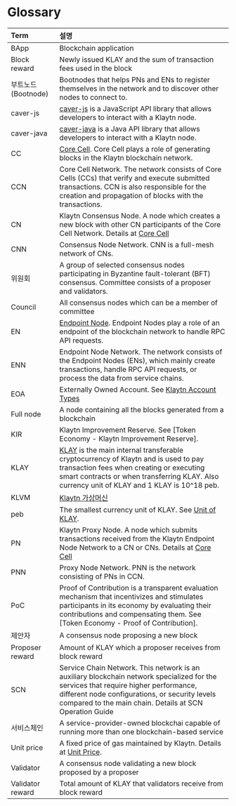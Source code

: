 # Glossary

| Term             | 설명                                                                                                                                                                                                                                                                           |
|:---------------- |:---------------------------------------------------------------------------------------------------------------------------------------------------------------------------------------------------------------------------------------------------------------------------- |
| BApp             | Blockchain application                                                                                                                                                                                                                                                       |
| Block reward     | Newly issued KLAY and the sum of transaction fees used in the block                                                                                                                                                                                                          |
| 부트노드(Bootnode)   | Bootnodes that helps PNs and ENs to register themselves in the network and to discover other nodes to connect to.                                                                                                                                                            |
| caver-js         | [caver-js](../bapp/sdk/caver-js/README.md) is a JavaScript API library that allows developers to interact with a Klaytn node.                                                                                                                                                |
| caver-java       | [caver-java](../bapp/sdk/caver-java/README.md) is a Java API library that allows developers to interact with a Klaytn node.                                                                                                                                                  |
| CC               | [Core Cell](../node/core-cell/README.md). Core Cell plays a role of generating blocks in the Klaytn blockchain network.                                                                                                                                                      |
| CCN              | Core Cell Network. The network consists of Core Cells \(CCs\) that verify and execute submitted transactions.  CCN is also responsible for the creation and propagation of blocks with the transactions.                                                                   |
| CN               | Klaytn Consensus Node. A node which creates a new block with other CN participants of the Core Cell Network. Details at [Core Cell](../node/core-cell/README.md)                                                                                                             |
| CNN              | Consensus Node Network. CNN is a full-mesh network of CNs.                                                                                                                                                                                                                   |
| 위원회              | A group of selected consensus nodes participating in Byzantine fault-tolerant \(BFT\) consensus. Committee consists of a proposer and validators.                                                                                                                          |
| Council          | All consensus nodes which can be a member of committee                                                                                                                                                                                                                       |
| EN               | [Endpoint Node](../node/endpoint-node/README.md). Endpoint Nodes play a role of an endpoint of the blockchain network to handle RPC API requests.                                                                                                                            |
| ENN              | Endpoint Node Network. The network consists of the Endpoint Nodes \(ENs\), which mainly create transactions, handle RPC API requests, or process the data from service chains.                                                                                             |
| EOA              | Externally Owned Account. See [Klaytn Account Types](../klaytn/design/accounts.md#klaytn-account-types)                                                                                                                                                                      |
| Full node        | A node containing all the blocks generated from a blockchain                                                                                                                                                                                                                 |
| KIR              | Klaytn Improvement Reserve. See [Token Economy - Klaytn Improvement Reserve].                                                                                                                                                                                                |
| KLAY             | [KLAY](../klaytn/design/klaytn-native-coin-klay.md) is the main internal transferable cryptocurrency of Klaytn and is used to pay transaction fees when creating or executing smart contracts or when transferring KLAY. Also currency unit of KLAY and 1 KLAY is 10^18 peb. |
| KLVM             | [Klaytn 가상머신](../klaytn/design/computation/klaytn-virtual-machine.md)                                                                                                                                                                                                        |
| peb              | The smallest currency unit of KLAY. See [Unit of KLAY](../klaytn/design/klaytn-native-coin-klay.md#units-of-klay).                                                                                                                                                           |
| PN               | Klaytn Proxy Node. A node which submits transactions received from the Klaytn Endpoint Node Network to a CN or CNs. Details at [Core Cell](../node/core-cell/README.md)                                                                                                      |
| PNN              | Proxy Node Network. PNN is the network consisting of PNs in CCN.                                                                                                                                                                                                             |
| PoC              | Proof of Contribution is a transparent evaluation mechanism that incentivizes and stimulates participants in its economy by evaluating their contributions and compensating them. See [Token Economy - Proof of Contribution].                                               |
| 제안자              | A consensus node proposing a new block                                                                                                                                                                                                                                       |
| Proposer reward  | Amount of KLAY which a proposer receives from block reward                                                                                                                                                                                                                   |
| SCN              | Service Chain Network. This network is an auxiliary blockchain network specialized for the services that require higher performance, different node configurations, or security levels compared to the main chain. Details at SCN Operation Guide                            |
| 서비스체인            | A service-provider-owned blockchai capable of running more than one blockchain-based service                                                                                                                                                                                 |
| Unit price       | A fixed price of gas maintained by Klaytn. Details at [Unit Price](../klaytn/design/transaction-fees.md#unit-price).                                                                                                                                                         |
| Validator        | A consensus node validating a new block proposed by a proposer                                                                                                                                                                                                               |
| Validator reward | Total amount of KLAY that validators receive from block reward                                                                                                                                                                                                               |

